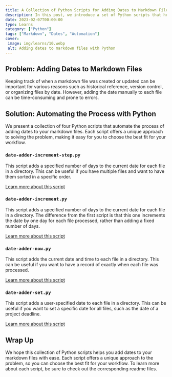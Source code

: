 ```yaml
---
title: A Collection of Python Scripts for Adding Dates to Markdown Files
description: In this post, we introduce a set of Python scripts that help you add dates to your markdown files with ease. Learn about the unique capabilities of each script and how they can be applied to your workflow.
date: 2023-02-07T00:00:00
type: Learns
category: ["Python"]
tags: ["Markdown", "Dates", "Automation"]
cover:
 image: img/learns/10.webp
 alt: Adding dates to markdown files with Python
---
```


## Problem: Adding Dates to Markdown Files

Keeping track of when a markdown file was created or updated can be important for various reasons such as historical reference, version control, or organizing files by date. However, adding the date manually to each file can be time-consuming and prone to errors.

## Solution: Automating the Process with Python

We present a collection of four Python scripts that automate the process of adding dates to your markdown files. Each script offers a unique approach to solving the problem, making it easy for you to choose the best fit for your workflow.

### `date-adder-increment-step.py`

This script adds a specified number of days to the current date for each file in a directory. This can be useful if you have multiple files and want to have them sorted in a specific order.

[Learn more about this script](../date-adder-increment-step)

### `date-adder-increment.py`

This script adds a specified number of days to the current date for each file in a directory. The difference from the first script is that this one increments the date by one day for each file processed, rather than adding a fixed number of days.

[Learn more about this script](../date-adder-increment)

### `date-adder-now.py`

This script adds the current date and time to each file in a directory. This can be useful if you want to have a record of exactly when each file was processed.

[Learn more about this script](../date-adder-now)

### `date-adder-set.py`

This script adds a user-specified date to each file in a directory. This can be useful if you want to set a specific date for all files, such as the date of a project deadline.

[Learn more about this script](../date-adder-set)

## Wrap Up

We hope this collection of Python scripts helps you add dates to your markdown files with ease. Each script offers a unique approach to the problem, so you can choose the best fit for your workflow. To learn more about each script, be sure to check out the corresponding readme files.